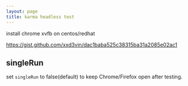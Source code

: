 ```yaml
---
layout: page
title: karma headless test
---
```


install chrome xvfb on centos/redhat

https://gist.github.com/xxd3vin/dac1baba525c38315ba31a2085e02ac1

## singleRun

set `singleRun` to false(default) to keep Chrome/Firefox open after testing.